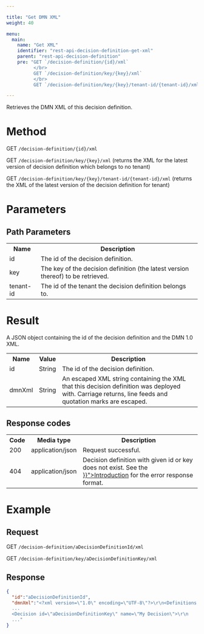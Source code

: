 ```yaml
---

title: "Get DMN XML"
weight: 40

menu:
  main:
    name: "Get XML"
    identifier: "rest-api-decision-definition-get-xml"
    parent: "rest-api-decision-definition"
    pre: "GET `/decision-definition/{id}/xml`
          </br>
          GET `/decision-definition/key/{key}/xml`
          </br>
          GET `/decision-definition/key/{key}/tenant-id/{tenant-id}/xml`"

---
```



Retrieves the DMN XML of this decision definition.


# Method

GET `/decision-definition/{id}/xml`

GET `/decision-definition/key/{key}/xml` (returns the XML for the latest version of decision definition which belongs to no tenant)

GET `/decision-definition/key/{key}/tenant-id/{tenant-id}/xml` (returns the XML of the latest version of the decision definition for tenant)


# Parameters

## Path Parameters

<table class="table table-striped">
  <tr>
    <th>Name</th>
    <th>Description</th>
  </tr>
  <tr>
    <td>id</td>
    <td>The id of the decision definition.</td>
  </tr>
  <tr>
    <td>key</td>
    <td>The key of the decision definition (the latest version thereof) to be retrieved.</td>
  </tr>
  <tr>
    <td>tenant-id</td>
    <td>The id of the tenant the decision definition belongs to.</td>
  </tr>
</table>

# Result

A JSON object containing the id of the decision definition and the DMN 1.0 XML.

<table class="table table-striped">
  <tr>
    <th>Name</th>
    <th>Value</th>
    <th>Description</th>
  </tr>
  <tr>
    <td>id</td>
    <td>String</td>
    <td>The id of the decision definition.</td>
  </tr>
  <tr>
    <td>dmnXml</td>
    <td>String</td>
    <td>An escaped XML string containing the XML that this decision definition was deployed with. Carriage returns, line feeds and quotation marks are escaped.</td>
  </tr>
</table>


## Response codes

<table class="table table-striped">
  <tr>
    <th>Code</th>
    <th>Media type</th>
    <th>Description</th>
  </tr>
  <tr>
    <td>200</td>
    <td>application/json</td>
    <td>Request successful.</td>
  </tr>
  <tr>
    <td>404</td>
    <td>application/json</td>
    <td>
      Decision definition with given id or key does not exist.
      See the <a href="{{< ref "/reference/rest/overview/_index.md#error-handling" >}}">Introduction</a> for the error response format.
    </td>
  </tr>
</table>


# Example

## Request

GET `/decision-definition/aDecisionDefinitionId/xml`

GET `/decision-definition/key/aDecisionDefinitionKey/xml`

## Response

```json
{
  "id":"aDecisionDefinitionId",
  "dmnXml":"<?xml version=\"1.0\" encoding=\"UTF-8\"?>\r\n<Definitions xmlns:xsi=\"http://www.w3.org/2001/XMLSchema-instance\"
  ...
  <Decision id=\"aDecisionDefinitionKey\" name=\"My Decision\">\r\n
  ..."
}
```
